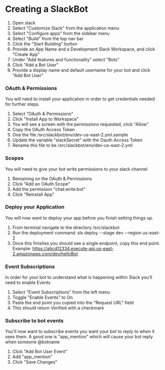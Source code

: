 # Creating a SlackBot

1. Open slack
2. Select "Customize Slack" from the application menu
3. Select "Configure apps" from the sidebar menu
4. Select "Build" from the top nav bar
5. Click the "Start Building" button
6. Provide an App Name and a Development Slack Workspace, and click "Create App"
7. Under "Add features and functionality" select "Bots"
8. Click "Add a Bot User"
9. Provide a display name and default username for your bot and click "Add Bot User"


### OAuth & Permissions

You will need to install your application in order to get credentials needed for further steps.

1. Select "OAuth & Permissions"
2. Click "Install App to Workspace"
3. You will see a screen with the permissions requested, click "Allow"
4. Copy the OAuth Access Token
5. One the file <ProjectRoot>/src/slackbot/env/dev-us-east-2.yml.sample
6. Update the variable "slackSecret" with the Oauth Access Token
7. Rename this file to be <ProjectRoot>/src/slackbot/env/dev-us-east-2.yml

### Scopes

You will need to give your bot write permissions to your slack channel

1. Remaining on the OAuth & Permissions 
2. Click "Add an OAuth Scope"
3. Add the permission "chat:write:bot"
4. Click "Reinstall App"

### Deploy your Application

You will now want to deploy your app before you finish setting things up.

1. From terminal navigate to the directory <ProjectRoot>/src/slackbot
2. Run the deployment command: sls deploy --stage dev --region us-east-2
3. Once this finishes you should see a single endpoint, copy this end point. Example:  https://abcd12334.execute-api.us-east-2.amazonaws.com/dev/helloBot


### Event Subscriptions

In order for your bot to understand what is happening within Slack you'll need to enable Events

1. Select "Event Subscriptions" from the left menu
2. Toggle "Enable Events" to On
3. Paste the end point you copied into the "Request URL" field
4. This should return Verified with a checkmark

### Subscribe to bot events

You'll now want to subscribe events you want your bot to reply to when it sees them. A good one is "app_mention" which will cause your bot reply when someone @botname

1. Click "Add Bot User Event"
2. Add "app_mention"
3. Click "Save Changes"


